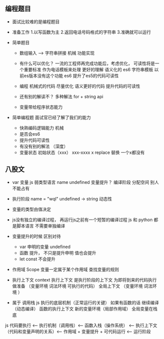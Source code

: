 ## 编程题目
  - 面试比较难的是编程题目
  - 准备工作
    1.以写函数为主
    2.返回电话号码格式的字符串
    3.准确就可以运行


  - 简单题目
    - 数组输入 ——> 字符串拼接  机械
      功能实现
    - 有什么可以优化？
      一流的工程师再完成功能后，考虑优化，  可读性将是一个重要标准
      作为电话模板来处理  更好的理解  语义化的
      es6 字符串模板 以前es版本没有这个功能  es6 提升了es5的代码可读性

    - 编程  机械式的代码 尽量优化 语义更好的代码 提升代码的可读性
    - 还有别的解读不？  多种解法
      for  + string api 

    - 变量带给程序状态能力

  - 简单编程题 面试官已经了解了我们的能力
    - 快熟编码逻辑能力  机械
    - 是否会es6
    - 提升代码可读性
    - 有没有别的解法 （深度）
     - 变量状态
       初始状态（xxx） xxx-xxxx
       x replace  替换
       一个x都没有

## 八股文
  - var 变量  js  弱类型语言
     name  undefined  变量提升？ 编译阶段
     分配空间  别人不能占有 
  - 执行阶段  name = "wql"
    undefined -> string 动态性
  - 变量的类型由值决定
  - js没有独立的编译过程， 再运行js之前有一个短暂的编译过程 
    js 和 python 都是脚本语言  不需要单独编译
 
  - 变量提升的时候 区别对待
    - var 申明的变量 undefined
    - 函数 提升， 不只是提升申明 值也会提升
    - let const 不会提升

 - 作用域  Scope
   变量一定属于某个作用域
   查找变量的规则

 - 执行上下文 context
   执行上下文 是执行阶段的上下文 为即将到来的代码执行做准备
   （变量环境  词法环境  可执行的代码）
   全局上下文
   （变量环境  词法环境 ）


- 属于 调用栈
 js 执行的底层机制（正常运行的关键）
 如果有函数的话 继续编译 （动态编译）
 函数的执行上下文 新的变量环境（局部作用域）
 全局变量在栈底

 js 代码要执行 <-- 执行机制（调用栈）<--  函数入栈（操作系统） <-- 执行上下文（代码和变量声明的关系）<-- 作用域 + 变量提升 + 可代码运行 <--  运行阶段
